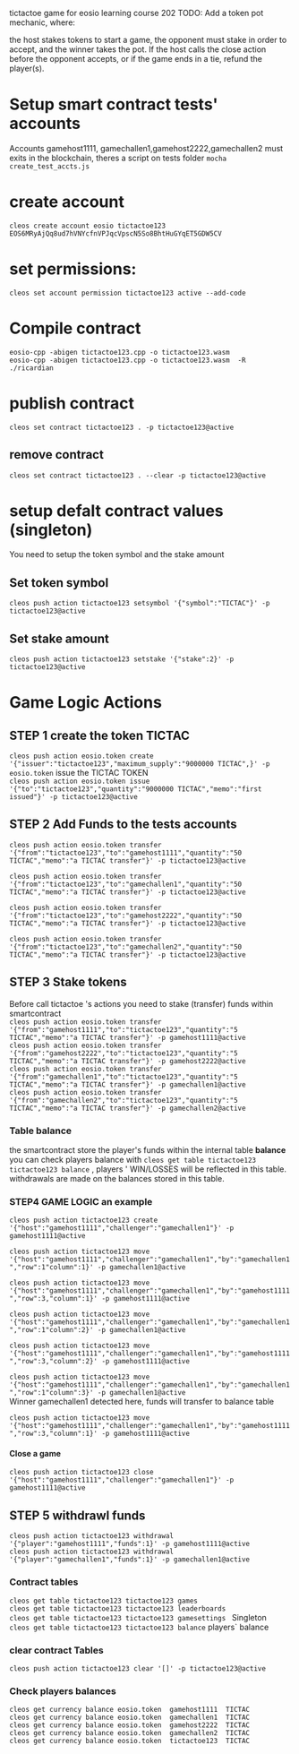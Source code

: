 tictactoe game for eosio learning course 202
TODO:
Add a token pot mechanic, where:

the host stakes tokens to start a game,
the opponent must stake in order to accept, and
the winner takes the pot.
If the host calls the close action before the opponent accepts, or if the game ends in a tie, refund the player(s).

# Setup smart contract tests' accounts
Accounts gamehost1111, gamechallen1,gamehost2222,gamechallen2 must exits in the blockchain, theres a script on tests folder  `mocha create_test_accts.js`
#  create account
` cleos create account eosio tictactoe123 EOS6MRyAjQq8ud7hVNYcfnVPJqcVpscN5So8BhtHuGYqET5GDW5CV `
# set permissions:
` cleos set account permission tictactoe123 active --add-code `
# Compile contract

` eosio-cpp -abigen tictactoe123.cpp -o tictactoe123.wasm `\
` eosio-cpp -abigen tictactoe123.cpp -o tictactoe123.wasm  -R ./ricardian `

# publish contract

` cleos set contract tictactoe123 . -p tictactoe123@active `
## remove contract
` cleos set contract tictactoe123 . --clear -p tictactoe123@active `

# setup defalt contract values (singleton)
You need to setup the token symbol and the stake amount 
## Set token symbol
` cleos push action tictactoe123 setsymbol '{"symbol":"TICTAC"}' -p tictactoe123@active `

## Set stake amount
` cleos push action tictactoe123 setstake '{"stake":2}' -p tictactoe123@active `


#  Game Logic Actions

## STEP 1  create the token TICTAC
` cleos push action eosio.token create '{"issuer":"tictactoe123","maximum_supply":"9000000 TICTAC",}' -p eosio.token `
issue the TICTAC TOKEN\
` cleos push action eosio.token issue '{"to":"tictactoe123","quantity":"9000000 TICTAC","memo":"first issued"}' -p tictactoe123@active `

## STEP 2 Add Funds to the tests accounts
` cleos push action eosio.token transfer '{"from":"tictactoe123","to":"gamehost1111","quantity":"50 TICTAC","memo":"a TICTAC transfer"}' -p tictactoe123@active `

` cleos push action eosio.token transfer '{"from":"tictactoe123","to":"gamechallen1","quantity":"50 TICTAC","memo":"a TICTAC transfer"}' -p tictactoe123@active `

` cleos push action eosio.token transfer '{"from":"tictactoe123","to":"gamehost2222","quantity":"50 TICTAC","memo":"a TICTAC transfer"}' -p tictactoe123@active `

` cleos push action eosio.token transfer '{"from":"tictactoe123","to":"gamechallen2","quantity":"50 TICTAC","memo":"a TICTAC transfer"}' -p tictactoe123@active `
## STEP 3 Stake tokens 
Before call tictactoe 's actions you need to stake (transfer) funds within smartcontract\
` cleos push action eosio.token transfer '{"from":"gamehost1111","to":"tictactoe123","quantity":"5 TICTAC","memo":"a TICTAC transfer"}' -p gamehost1111@active `\
` cleos push action eosio.token transfer '{"from":"gamehost2222","to":"tictactoe123","quantity":"5 TICTAC","memo":"a TICTAC transfer"}' -p gamehost2222@active `\
` cleos push action eosio.token transfer '{"from":"gamechallen1","to":"tictactoe123","quantity":"5 TICTAC","memo":"a TICTAC transfer"}' -p gamechallen1@active `\
` cleos push action eosio.token transfer '{"from":"gamechallen2","to":"tictactoe123","quantity":"5 TICTAC","memo":"a TICTAC transfer"}' -p gamechallen2@active `
### Table balance 
the smartcontract store the player's funds within the internal table **balance** you can check players balance with ` cleos get table tictactoe123 tictactoe123 balance ` , players ' WIN/LOSSES will be reflected
in this table. withdrawals are made on the balances stored in this table.

### STEP4 GAME LOGIC an example
` cleos push action tictactoe123 create '{"host":"gamehost1111","challenger":"gamechallen1"}' -p gamehost1111@active `

` cleos push action tictactoe123 move '{"host":"gamehost1111","challenger":"gamechallen1","by":"gamechallen1","row":1"column":1}' -p gamechallen1@active `

` cleos push action tictactoe123 move '{"host":"gamehost1111","challenger":"gamechallen1","by":"gamehost1111","row":3,"column":1}' -p gamehost1111@active `

` cleos push action tictactoe123 move '{"host":"gamehost1111","challenger":"gamechallen1","by":"gamechallen1","row":1"column":2}' -p gamechallen1@active `

` cleos push action tictactoe123 move '{"host":"gamehost1111","challenger":"gamechallen1","by":"gamehost1111","row":3,"column":2}' -p gamehost1111@active `


` cleos push action tictactoe123 move '{"host":"gamehost1111","challenger":"gamechallen1","by":"gamechallen1","row":1"column":3}' -p gamechallen1@active `\
Winner gamechallen1 detected here, funds will transfer to balance table

` cleos push action tictactoe123 move '{"host":"gamehost1111","challenger":"gamechallen1","by":"gamehost1111","row":3,"column":1}' -p gamehost1111@active `

#### Close a game
` cleos push action tictactoe123 close '{"host":"gamehost1111","challenger":"gamechallen1"}' -p gamehost1111@active `

## STEP 5 withdrawl funds
` cleos push action tictactoe123 withdrawal '{"player":"gamehost1111","funds":1}' -p gamehost1111@active `\
` cleos push action tictactoe123 withdrawal '{"player":"gamechallen1","funds":1}' -p gamechallen1@active `

### Contract tables

` cleos get table tictactoe123 tictactoe123 games `\
` cleos get table tictactoe123 tictactoe123 leaderboards `\
` cleos get table tictactoe123 tictactoe123 gamesettings  ` Singleton\
` cleos get table tictactoe123 tictactoe123 balance `  players` balance 

### clear contract Tables
` cleos push action tictactoe123 clear '[]' -p tictactoe123@active `

### Check players balances

` cleos get currency balance eosio.token  gamehost1111  TICTAC `\
` cleos get currency balance eosio.token  gamechallen1  TICTAC `\
` cleos get currency balance eosio.token  gamehost2222  TICTAC `\
` cleos get currency balance eosio.token  gamechallen2  TICTAC `\
` cleos get currency balance eosio.token  tictactoe123  TICTAC `